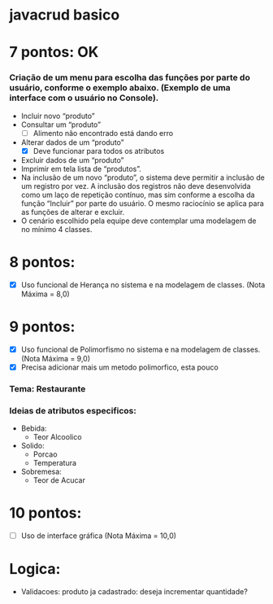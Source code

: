 # javacrud basico

# 7 pontos: OK
### Criação de um menu para escolha das funções por parte do usuário, conforme o exemplo abaixo. (Exemplo de uma interface com o usuário no Console).
- Incluir novo “produto”
- Consultar um “produto”
    - [ ] Alimento não encontrado está dando erro
- Alterar dados de um “produto”
    - [X] Deve funcionar para todos os atributos
- Excluir dados de um “produto”
- Imprimir em tela lista de “produtos”.
- Na inclusão de um novo “produto”, o sistema deve permitir a inclusão de um registro por vez. A inclusão dos registros não deve desenvolvida como um laço de repetição contínuo, mas sim conforme a escolha da função “Incluir” por parte do usuário. O mesmo raciocínio se aplica para as funções de alterar e excluir.
- O cenário escolhido pela equipe deve contemplar uma modelagem de no mínimo 4 classes. 

# 8 pontos:
- [X] Uso funcional de Herança no sistema e na modelagem de classes. (Nota Máxima = 8,0)

# 9 pontos:
- [X] Uso funcional de Polimorfismo no sistema e na modelagem de classes. (Nota Máxima = 9,0)
- [X]  Precisa adicionar mais um metodo polimorfico, esta pouco
      
### Tema: Restaurante
### Ideias de atributos especificos:
- Bebida:
  - Teor Alcoolico
- Solido:
  - Porcao
  - Temperatura
- Sobremesa:
  - Teor de Acucar

# 10 pontos:
- [ ] Uso de interface gráfica (Nota Máxima = 10,0)

# Logica:
* Validacoes: produto ja cadastrado: deseja incrementar quantidade?
